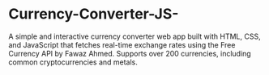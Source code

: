 # Currency-Converter-JS-
A simple and interactive currency converter web app built with HTML, CSS, and JavaScript that fetches real-time exchange rates using the Free Currency API by Fawaz Ahmed. Supports over 200 currencies, including common cryptocurrencies and metals.
